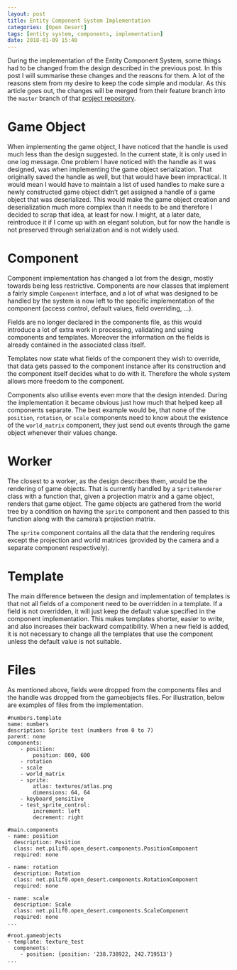 ```yaml
---
layout: post
title: Entity Component System Implementation
categories: [Open Desert]
tags: [entity system, components, implementation]
date: 2018-01-09 15:40
---
```

During the implementation of the Entity Component System, some things had to be changed from the design described in the previous post.
In this post I will summarise these changes and the reasons for them.
A lot of the reasons stem from my desire to keep the code simple and modular.
As this article goes out, the changes will be merged from their feature branch into the `master` branch of that [project repository](https://github.com/pilif0/open-desert).

# Game Object
When implementing the game object, I have noticed that the handle is used much less than the design suggested.
In the current state, it is only used in one log message.
One problem I have noticed with the handle as it was designed, was when implementing the game object serialization.
That originally saved the handle as well, but that would have been impractical.
It would mean I would have to maintain a list of used handles to make sure a newly constructed game object didn’t get assigned a handle of a game object that was deserialized.
This would make the game object creation and deserialization much more complex than it needs to be and therefore I decided to scrap that idea, at least for now.
I might, at a later date, reintroduce it if I come up with an elegant solution, but for now the handle is not preserved through serialization and is not widely used.

# Component
Component implementation has changed a lot from the design, mostly towards being less restrictive.
Components are now classes that implement a fairly simple `Component` interface, and a lot of what was designed to be handled by the system is now left to the specific implementation of the component (access control, default values, field overriding, …).

Fields are no longer declared in the components file, as this would introduce a lot of extra work in processing, validating and using components and templates.
Moreover the information on the fields is already contained in the associated class itself.

Templates now state what fields of the component they wish to override, that data gets passed to the component instance after its construction and the component itself decides what to do with it.
Therefore the whole system allows more freedom to the component.

Components also utilise events even more that the design intended.
During the implementation it became obvious just how much that helped keep all components separate.
The best example would be, that none of the `position`, `rotation`, or `scale` components need to know about the existence of the `world_matrix` component, they just send out events through the game object whenever their values change.

# Worker
The closest to a worker, as the design describes them, would be the rendering of game objects.
That is currently handled by a `SpriteRenderer` class with a function that, given a projection matrix and a game object, renders that game object.
The game objects are gathered from the world tree by a condition on having the `sprite` component and then passed to this function along with the camera’s projection matrix.

The `sprite` component contains all the data that the rendering requires except the projection and world matrices (provided by the camera and a separate component respectively).

# Template
The main difference between the design and implementation of templates is that not all fields of a component need to be overridden in a template.
If a field is not overridden, it will just keep the default value specified in the component implementation.
This makes templates shorter, easier to write, and also increases their backward compatibility.
When a new field is added, it is not necessary to change all the templates that use the component unless the default value is not suitable.

# Files
As mentioned above, fields were dropped from the components files and the handle was dropped from the gameobjects files.
For illustration, below are examples of files from the implementation.

```
#numbers.template
name: numbers
description: Sprite test (numbers from 0 to 7)
parent: none
components:
    - position:
        position: 800, 600
    - rotation
    - scale
    - world_matrix
    - sprite:
        atlas: textures/atlas.png
        dimensions: 64, 64
    - keyboard_sensitive
    - test_sprite_control:
        increment: left
        decrement: right
```

```
#main.components
- name: position
  description: Position
  class: net.pilif0.open_desert.components.PositionComponent
  required: none

- name: rotation
  description: Rotation
  class: net.pilif0.open_desert.components.RotationComponent
  required: none

- name: scale
  description: Scale
  class: net.pilif0.open_desert.components.ScaleComponent
  required: none
...
```

```
#root.gameobjects
- template: texture_test
  components:
    - position: {position: '238.738922, 242.719513'}
...
```
